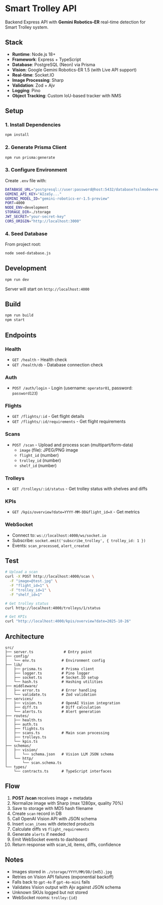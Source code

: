 # Smart Trolley API

Backend Express API with **Gemini Robotics-ER** real-time detection for Smart Trolley system.

## Stack

- **Runtime**: Node.js 18+
- **Framework**: Express + TypeScript
- **Database**: PostgreSQL (Neon) via Prisma
- **Vision**: Google Gemini Robotics-ER 1.5 (with Live API support)
- **Real-time**: Socket.IO
- **Image Processing**: Sharp
- **Validation**: Zod + Ajv
- **Logging**: Pino
- **Object Tracking**: Custom IoU-based tracker with NMS

## Setup

### 1. Install Dependencies

```bash
npm install
```

### 2. Generate Prisma Client

```bash
npm run prisma:generate
```

### 3. Configure Environment

Create `.env` file with:

```bash
DATABASE_URL="postgresql://user:password@host:5432/database?sslmode=require"
GEMINI_API_KEY="AIzaSy..."
GEMINI_MODEL_ID="gemini-robotics-er-1.5-preview"
PORT=4000
NODE_ENV=development
STORAGE_DIR=./storage
JWT_SECRET="your-secret-key"
CORS_ORIGIN="http://localhost:3000"
```

### 4. Seed Database

From project root:

```bash
node seed-database.js
```

## Development

```bash
npm run dev
```

Server will start on `http://localhost:4000`

## Build

```bash
npm run build
npm start
```

## Endpoints

### Health

- `GET /health` - Health check
- `GET /health/db` - Database connection check

### Auth

- `POST /auth/login` - Login (username: `operator01`, password: `password123`)

### Flights

- `GET /flights/:id` - Get flight details
- `GET /flights/:id/requirements` - Get flight requirements

### Scans

- `POST /scan` - Upload and process scan (multipart/form-data)
  - `image` (file): JPEG/PNG image
  - `flight_id` (number)
  - `trolley_id` (number)
  - `shelf_id` (number)

### Trolleys

- `GET /trolleys/:id/status` - Get trolley status with shelves and diffs

### KPIs

- `GET /kpis/overview?date=YYYY-MM-DD&flight_id=X` - Get metrics

### WebSocket

- Connect to: `ws://localhost:4000/ws/socket.io`
- Subscribe: `socket.emit('subscribe_trolley', { trolley_id: 1 })`
- Events: `scan_processed`, `alert_created`

## Test

```bash
# Upload a scan
curl -X POST http://localhost:4000/scan \
  -F "image=@test.jpg" \
  -F "flight_id=1" \
  -F "trolley_id=1" \
  -F "shelf_id=1"

# Get trolley status
curl http://localhost:4000/trolleys/1/status

# Get KPIs
curl "http://localhost:4000/kpis/overview?date=2025-10-26"
```

## Architecture

```
src/
├── server.ts              # Entry point
├── config/
│   └── env.ts            # Environment config
├── lib/
│   ├── prisma.ts         # Prisma client
│   ├── logger.ts         # Pino logger
│   ├── socket.ts         # Socket.IO setup
│   └── hash.ts           # Hashing utilities
├── middleware/
│   ├── error.ts          # Error handling
│   └── validate.ts       # Zod validation
├── services/
│   ├── vision.ts         # OpenAI Vision integration
│   ├── diff.ts           # Diff calculation
│   └── alerts.ts         # Alert generation
├── routes/
│   ├── health.ts
│   ├── auth.ts
│   ├── flights.ts
│   ├── scans.ts          # Main scan processing
│   ├── trolleys.ts
│   └── kpis.ts
├── schemas/
│   ├── vision/
│   │   └── schema.json   # Vision LLM JSON schema
│   └── http/
│       └── scan.schema.ts
└── types/
    └── contracts.ts      # TypeScript interfaces
```

## Flow

1. **POST /scan** receives image + metadata
2. Normalize image with Sharp (max 1280px, quality 70%)
3. Save to storage with MD5 hash filename
4. Create `scan` record in DB
5. Call OpenAI Vision API with JSON schema
6. Insert `scan_items` with detected products
7. Calculate diffs vs `flight_requirements`
8. Generate `alerts` if needed
9. Emit WebSocket events to dashboard
10. Return response with scan_id, items, diffs, confidence

## Notes

- Images stored in `./storage/YYYY/MM/DD/{md5}.jpg`
- Retries on Vision API failures (exponential backoff)
- Falls back to `gpt-4o` if `gpt-4o-mini` fails
- Validates Vision output with Ajv against JSON schema
- Unknown SKUs logged but not stored
- WebSocket rooms: `trolley:{id}`
